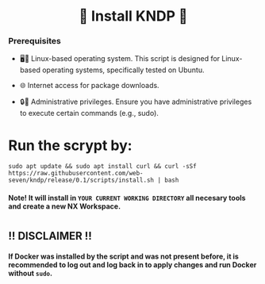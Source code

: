 
##




 # <div align="center"> 🚀  Install KNDP 🚀 </div>


###  Prerequisites

- 🖥️🐧 Linux-based operating system. This script is designed for Linux-based operating systems, specifically tested on Ubuntu.
  
- 🌐  Internet access for package downloads.
  
- 🔒🔑 Administrative privileges. Ensure you have administrative privileges to execute certain commands (e.g., sudo).

# Run the scrypt by:


    sudo apt update && sudo apt install curl && curl -sSf https://raw.githubusercontent.com/web-seven/kndp/release/0.1/scripts/install.sh | bash

#### Note! It will install in `YOUR CURRENT WORKING DIRECTORY` all necesary tools and create a new NX Workspace.       
 
#


## !! DISCLAIMER !!
#### If Docker was installed by the script and was not present before, it is recommended to log out and log back in to apply changes and run Docker without ``sudo``.